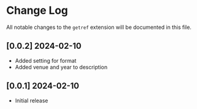 # Change Log

All notable changes to the `getref` extension will be documented in this file.

## [0.0.2] 2024-02-10

- Added setting for format
- Added venue and year to description

## [0.0.1] 2024-02-10

- Initial release
